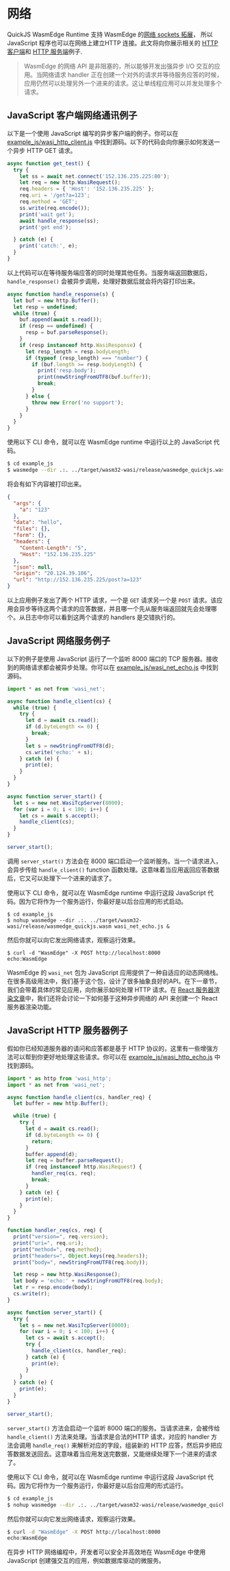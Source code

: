 # 网络

QuickJS WasmEdge Runtime 支持 WasmEdge 的[网络 sockets 拓展](https://github.com/second-state/wasmedge_wasi_socket)， 所以JavaScript 程序也可以在网络上建立HTTP 连接。此文将向你展示相关的 [HTTP 客户端](https://github.com/second-state/wasmedge-quickjs/blob/main/example_js/wasi_http_client.js)和 [HTTP 服务端](https://github.com/second-state/wasmedge-quickjs/blob/main/example_js/wasi_http_echo.js)例子.


> WasmEdge 的网络 API 是非阻塞的，所以能够开发出强异步 I/O 交互的应用。当网络请求 handler 正在创建一个对外的请求并等待服务应答的时候，应用仍然可以处理另外一个进来的请求。这让单线程应用可以并发处理多个请求。

## JavaScript 客户端网络通讯例子

以下是一个使用 JavaScript 编写的异步客户端的例子。你可以在 [example_js/wasi_http_client.js](https://github.com/second-state/wasmedge-quickjs/blob/main/example_js/wasi_http_client.js) 中找到源码。以下的代码会向你展示如何发送一个异步 HTTP GET 请求。


```javascript
async function get_test() {
  try {
    let ss = await net.connect('152.136.235.225:80');
    let req = new http.WasiRequest();
    req.headers = { 'Host': '152.136.235.225' };
    req.uri = '/get?a=123';
    req.method = 'GET';
    ss.write(req.encode());
    print('wait get');
    await handle_response(ss);
    print('get end');

  } catch (e) {
    print('catch:', e);
  }
}
```

以上代码可以在等待服务端应答的同时处理其他任务。当服务端返回数据后，`handle_response()` 会被异步调用，处理好数据后就会将内容打印出来。

```javascript
async function handle_response(s) {
  let buf = new http.Buffer();
  let resp = undefined;
  while (true) {
    buf.append(await s.read());
    if (resp == undefined) {
      resp = buf.parseResponse();
    }
    if (resp instanceof http.WasiResponse) {
      let resp_length = resp.bodyLength;
      if (typeof (resp_length) === "number") {
        if (buf.length >= resp.bodyLength) {
          print('resp.body');
          print(newStringFromUTF8(buf.buffer));
          break;
        }
      } else {
        throw new Error('no support');
      }
    }
  }
}
```

使用以下 CLI 命令，就可以在 WasmEdge runtime 中运行以上的 JavaScript 代码。

```bash
$ cd example_js
$ wasmedge --dir .:. ../target/wasm32-wasi/release/wasmedge_quickjs.wasm wasi_http_client.js
```

将会有如下内容被打印出来。

```json
{
  "args": {
    "a": "123"
  }, 
  "data": "hello", 
  "files": {}, 
  "form": {}, 
  "headers": {
    "Content-Length": "5", 
    "Host": "152.136.235.225"
  }, 
  "json": null, 
  "origin": "20.124.39.106", 
  "url": "http://152.136.235.225/post?a=123"
}
```


以上应用例子发出了两个 HTTP 请求，一个是 `GET` 请求另一个是 `POST` 请求。该应用会异步等待这两个请求的应答数据，并且哪一个先从服务端返回就先会处理哪个。从日志中你可以看到这两个请求的 handlers 是交错执行的。

## JavaScript 网络服务例子

以下的例子是使用 JavaScript 运行了一个监听 8000 端口的 TCP 服务器。接收到的网络请求都会被异步处理。你可以在 [example_js/wasi_net_echo.js](https://github.com/second-state/wasmedge-quickjs/blob/main/example_js/wasi_net_echo.js) 中找到源码。


```javascript
import * as net from 'wasi_net';

async function handle_client(cs) {
  while (true) {
    try {
      let d = await cs.read();
      if (d.byteLength <= 0) {
        break;
      }
      let s = newStringFromUTF8(d);
      cs.write('echo:' + s);
    } catch (e) {
      print(e);
    }
  }
}

async function server_start() {
  let s = new net.WasiTcpServer(8000);
  for (var i = 0; i < 100; i++) {
    let cs = await s.accept();
    handle_client(cs);
  }
}

server_start();
```

调用 `server_start()` 方法会在 8000 端口启动一个监听服务。当一个请求进入，会异步传给 `handle_client()` function 函数处理。这意味着当应用返回应答数据后，它又可以处理下一个进来的请求了。


使用以下 CLI 命令，就可以在 WasmEdge runtime 中运行这段 JavaScript 代码。因为它将作为一个服务运行，你最好是以后台应用的形式启动。

```
$ cd example_js
$ nohup wasmedge --dir .:. ../target/wasm32-wasi/release/wasmedge_quickjs.wasm wasi_net_echo.js &
```

然后你就可以向它发出网络请求，观察运行效果。

```
$ curl -d "WasmEdge" -X POST http://localhost:8000
echo:WasmEdge
```


WasmEdge 的 `wasi_net` 包为 JavaScript 应用提供了一种自适应的动态网络栈。在很多高级用法中，我们基于这个包，设计了很多抽象良好的API。在下一章节，我们会带着具体的常见应用，向你展示如何处理 HTTP 请求。在 [React 服务器渲染文章](ssr.md)中，我们还将会讨论一下如何基于这种异步网络的 API 来创建一个 React 服务器渲染功能。

## JavaScript HTTP 服务器例子

假如你已经知道服务器的请问和应答都是基于 HTTP 协议的，这里有一些增强方法可以帮到你更好地处理这些请求。你可以在 [example_js/wasi_http_echo.js](https://github.com/second-state/wasmedge-quickjs/blob/main/example_js/wasi_http_echo.js) 中找到源码。

```javascript
import * as http from 'wasi_http';
import * as net from 'wasi_net';

async function handle_client(cs, handler_req) {
  let buffer = new http.Buffer();

  while (true) {
    try {
      let d = await cs.read();
      if (d.byteLength <= 0) {
        return;
      }
      buffer.append(d);
      let req = buffer.parseRequest();
      if (req instanceof http.WasiRequest) {
        handler_req(cs, req);
        break;
      }
    } catch (e) {
      print(e);
    }
  }
}

function handler_req(cs, req) {
  print("version=", req.version);
  print("uri=", req.uri);
  print("method=", req.method);
  print("headers=", Object.keys(req.headers));
  print("body=", newStringFromUTF8(req.body));

  let resp = new http.WasiResponse();
  let body = 'echo:' + newStringFromUTF8(req.body);
  let r = resp.encode(body);
  cs.write(r);
}

async function server_start() {
  try {
    let s = new net.WasiTcpServer(8000);
    for (var i = 0; i < 100; i++) {
      let cs = await s.accept();
      try {
        handle_client(cs, handler_req);
      } catch (e) {
        print(e);
      }
    }
  } catch (e) {
    print(e);
  }
}

server_start();
```

`server_start()` 方法会启动一个监听 8000 端口的服务。当请求进来，会被传给 `handle_client()` 方法来处理。当请求是合法的HTTP 请求，对应的 handler 方法会调用 `handle_req()` 来解析对应的字段，组装新的 HTTP 应答，然后异步把应答数据发送回去。这意味着当应用发送完数据，又能继续处理下一个进来的请求了。


使用以下 CLI 命令，就可以在 WasmEdge runtime 中运行这段 JavaScript 代码。因为它将作为一个服务运行，你最好是以后台应用的形式运行。


```bash
$ cd example_js
$ nohup wasmedge --dir .:. ../target/wasm32-wasi/release/wasmedge_quickjs.wasm wasi_http_echo.js &
```

然后你就可以向它发出网络请求，观察运行效果。

```bash
$ curl -d "WasmEdge" -X POST http://localhost:8000
echo:WasmEdge
```

在异步 HTTP 网络编程中，开发者可以安全并高效地在 WasmEdge 中使用 JavaScript 创建强交互的应用，例如数据库驱动的微服务。